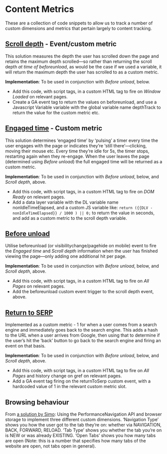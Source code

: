 # Content Metrics
These are a collection of code snippets to allow us to track a number of custom dimensions and metrics that pertain largely to content tracking.

## [Scroll depth](https://github.com/Measurelab/measurelab_gtm_solutions/blob/master/content-metrics/scroll_depth.js) - Event/custom metric
This solution measures the depth the user has scrolled down the page and retains the maximum depth scrolled—so rather than returning the scroll depth _at time of beforeunload_, as would be the case if we used a variable, it will return the maximum depth the user has scrolled to as a custom metric.

**Implementation**: To be used in conjunction with *Before unload*, below.
- Add this code, with script tags, in a custom HTML tag to fire on _Window Loaded_ on relevant pages.
- Create a GA event tag to return the values on beforeunload, and use a Javascript Variable variable with the global variable name depthTrack to return the value for the custom metric etc.

## [Engaged time](https://github.com/Measurelab/measurelab_gtm_solutions/blob/master/content-metrics/engaged_time.js) - Custom metric
This solution determines ‘engaged time’ by ‘pulsing’ a timer every time the user engages with the page or indicates they’re ‘still there’—clicking, moving their mouse etc. Every time they’re idle for 5s, the timer stops, restarting again when they re-engage. When the user leaves the page (determined using *Before unload*) the full engaged time will be returned as a custom metric.

**Implementation**: To be used in conjunction with *Before unload*, below, and *Scroll depth*, above.
- Add this code, with script tags, in a custom HTML tag to fire on _DOM Ready_ on relevant pages.
- Add a data layer variable with the DL variable name nonIdleTimeElapsed, and a custom JS variable like:
```return ({{DLV - nonIdleTimeElapsed}} / 1000 ) || 0;```
to return the value in seconds, and add as a custom metric to the scroll depth variable.

## [Before unload](https://github.com/Measurelab/measurelab_gtm_solutions/blob/master/content-metrics/before_unload.js) 
Utilise beforeunload (or visibilitychange/pagehide on mobile) event to fire the *Engaged time* and *Scroll depth* information when the user has finished viewing the page—only adding one additional hit per page.

**Implementation**: To be used in conjunction with *Before unload*, below, and *Scroll depth*, above.
- Add this code, with script tags, in a custom HTML tag to fire on _All Pages_ on relevant pages.
- Add the beforeunload custom event trigger to the scroll depth event, above.

## [Return to SERP](https://github.com/Measurelab/measurelab_gtm_solutions/blob/master/content-metrics/return_to_serp.js)
Implemented as a custom metric - 1 for when a user comes from a search engine and immediately goes back to the search engine. This adds a hash to the URL when a user arrives from Google, then using that to determine if the user’s hit the ‘back’ button to go back to the search engine and firing an event on that basis.

**Implementation**: To be used in conjunction with *Before unload*, below, and *Scroll depth*, above.
- Add this code, with script tags, in a custom HTML tag to fire on _All Pages_ and history change on gref on relevant pages.
- Add a GA event tag firing on the returnToSerp custom event, with a hardcoded value of 1 in the relevant custom metric slot.

## Browsing behaviour
From [a solution by Simo](https://www.simoahava.com/analytics/track-browsing-behavior-in-google-analytics/#31-the-custom-html-tag): Using the PerformanceNavigation API and browser storage to implement three different custom dimensions. ‘Navigation Type’ shows you how the user got to the tab they’re on: whether via NAVIGATION, BACK, FORWARD, RELOAD. ‘Tab Type’ shows you whether the tab you’re on is NEW or was already EXISTING. ‘Open Tabs’ shows you how many tabs are open (Note: this is a number that specifies how many tabs of the website are open, not tabs open in general).
